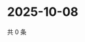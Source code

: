 # 2025-10-08

共 0 条

<!-- BEGIN ZHIHUQUESTIONS -->
<!-- 最后更新时间 Wed Oct 08 2025 01:10:22 GMT+0800 (China Standard Time) -->

<!-- END ZHIHUQUESTIONS -->
